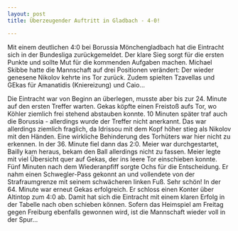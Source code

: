 ```yaml
---
layout: post
title: Überzeugender Auftritt in Gladbach - 4-0!

---
```


Mit einem deutlichen 4:0 bei Borussia Mönchengladbach hat die Eintracht sich in der Bundesliga zurückgemeldet. Der klare Sieg sorgt für die ersten Punkte und sollte Mut für die kommenden Aufgaben machen. Michael Skibbe hatte die Mannschaft auf drei Positionen verändert: Der wieder genesene Nikolov kehrte ins Tor zurück. Zudem spielten Tzavellas und GEkas für Amanatidis (Kniereizung) und Caio...

Die Eintracht war von Beginn an überlegen, musste aber bis zur 24. Minute auf den ersten Treffer warten. Gekas köpfte einen Freistoß aufs Tor, wo Köhler ziemlich frei stehend abstauben konnte. 10 Minuten später traf auch die Borussia - allerdings wurde der Treffer nicht anerkannt. Das war allerdings ziemlich fraglich, da Idrissou mit dem Kopf höher stieg als Nikolov mit den Händen. Eine wirkliche Behinderung des Torhüters war hier nicht zu erkennen. In der 36. Minute fiel dann das 2:0. Meier war durchgestartet, Bailly kam heraus, bekam den Ball allerdings nicht zu fassen. Meier legte mit viel Übersicht quer auf Gekas, der ins leere Tor einschieben konnte. Fünf Minuten nach dem Wiederanpfiff sorgte Ochs für die Entscheidung. Er nahm einen Schwegler-Pass gekonnt an und vollendete von der Strafraumgrenze mit seinem schwächeren linken Fuß. Sehr schön! In der 64. Minute war erneut Gekas erfolgreich. Er schloss einen Konter über Altintop zum 4:0 ab. Damit hat sich die Eintracht mit einem klaren Erfolg in der Tabelle nach oben schieben können. Sofern das Heimspiel am Freitag gegen Freiburg ebenfalls gewonnen wird, ist die Mannschaft wieder voll in der Spur...
